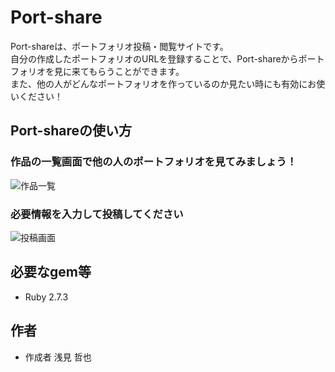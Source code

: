 # Port-share

Port-shareは、ポートフォリオ投稿・閲覧サイトです。  
自分の作成したポートフォリオのURLを登録することで、Port-shareからポートフォリオを見に来てもらうことができます。  
また、他の人がどんなポートフォリオを作っているのか見たい時にも有効にお使いください！

## Port-shareの使い方
### 作品の一覧画面で他の人のポートフォリオを見てみましょう！
![作品一覧](https://github.com/TetsuyaAzami/port-share/images/localhost_3000_products.png)


### 必要情報を入力して投稿してください
![投稿画面](https://github.com/TetsuyaAzami/port-share/images/localhost_3000_products_new.png)
 
## 必要なgem等
 
* Ruby 2.7.3
 
## 作者
* 作成者 浅見 哲也
 
